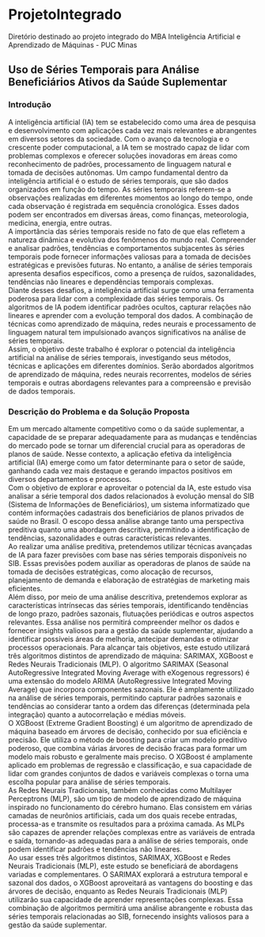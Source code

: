 # ProjetoIntegrado
Diretório destinado ao projeto integrado do MBA Inteligência Artificial e Aprendizado de Máquinas -  PUC Minas


## Uso de Séries Temporais para Análise Beneficiários Ativos da Saúde Suplementar


### Introdução

A inteligência artificial (IA) tem se estabelecido como uma área de pesquisa e desenvolvimento com aplicações cada vez mais relevantes e abrangentes em diversos setores da sociedade. Com o avanço da tecnologia e o crescente poder computacional, a IA tem se mostrado capaz de lidar com problemas complexos e oferecer soluções inovadoras em áreas como reconhecimento de padrões, processamento de linguagem natural e tomada de decisões autônomas.
Um campo fundamental dentro da inteligência artificial é o estudo de séries temporais, que são dados organizados em função do tempo. As séries temporais referem-se a observações realizadas em diferentes momentos ao longo do tempo, onde cada observação é registrada em sequência cronológica. Esses dados podem ser encontrados em diversas áreas, como finanças, meteorologia, medicina, energia, entre outras.<br>
A importância das séries temporais reside no fato de que elas refletem a natureza dinâmica e evolutiva dos fenômenos do mundo real. Compreender e analisar padrões, tendências e comportamentos subjacentes às séries temporais pode fornecer informações valiosas para a tomada de decisões estratégicas e previsões futuras. No entanto, a análise de séries temporais apresenta desafios específicos, como a presença de ruídos, sazonalidades, tendências não lineares e dependências temporais complexas.<br>
Diante desses desafios, a inteligência artificial surge como uma ferramenta poderosa para lidar com a complexidade das séries temporais. Os algoritmos de IA podem identificar padrões ocultos, capturar relações não lineares e aprender com a evolução temporal dos dados. A combinação de técnicas como aprendizado de máquina, redes neurais e processamento de linguagem natural tem impulsionado avanços significativos na análise de séries temporais.<br>
Assim, o objetivo deste trabalho é explorar o potencial da inteligência artificial na análise de séries temporais, investigando seus métodos, técnicas e aplicações em diferentes domínios. Serão abordados algoritmos de aprendizado de máquina, redes neurais recorrentes, modelos de séries temporais e outras abordagens relevantes para a compreensão e previsão de dados temporais. <br>


### Descrição do Problema e da Solução Proposta

Em um mercado altamente competitivo como o da saúde suplementar, a capacidade de se preparar adequadamente para as mudanças e tendências do mercado pode se tornar um diferencial crucial para as operadoras de planos de saúde. Nesse contexto, a aplicação efetiva da inteligência artificial (IA) emerge como um fator determinante para o setor de saúde, ganhando cada vez mais destaque e gerando impactos positivos em diversos departamentos e processos.<br>
Com o objetivo de explorar e aproveitar o potencial da IA, este estudo visa analisar a série temporal dos dados relacionados à evolução mensal do SIB (Sistema de Informações de Beneficiários), um sistema informatizado que contém informações cadastrais dos beneficiários de planos privados de saúde no Brasil. O escopo dessa análise abrange tanto uma perspectiva preditiva quanto uma abordagem descritiva, permitindo a identificação de tendências, sazonalidades e outras características relevantes.<br>
Ao realizar uma análise preditiva, pretendemos utilizar técnicas avançadas de IA para fazer previsões com base nas séries temporais disponíveis no SIB. Essas previsões podem auxiliar as operadoras de planos de saúde na tomada de decisões estratégicas, como alocação de recursos, planejamento de demanda e elaboração de estratégias de marketing mais eficientes.<br>
Além disso, por meio de uma análise descritiva, pretendemos explorar as características intrínsecas das séries temporais, identificando tendências de longo prazo, padrões sazonais, flutuações periódicas e outros aspectos relevantes. Essa análise nos permitirá compreender melhor os dados e fornecer insights valiosos para a gestão da saúde suplementar, ajudando a identificar possíveis áreas de melhoria, antecipar demandas e otimizar processos operacionais.
Para alcançar tais objetivos, este estudo utilizará três algoritmos distintos de aprendizado de máquina: SARIMAX, XGBoost e Redes Neurais Tradicionais (MLP).
O algoritmo SARIMAX (Seasonal AutoRegressive Integrated Moving Average with eXogenous regressors) é uma extensão do modelo ARIMA (AutoRegressive Integrated Moving Average) que incorpora componentes sazonais. Ele é amplamente utilizado na análise de séries temporais, permitindo capturar padrões sazonais e tendências ao considerar tanto a ordem das diferenças (determinada pela integração) quanto a autocorrelação e médias móveis.<br>
O XGBoost (Extreme Gradient Boosting) é um algoritmo de aprendizado de máquina baseado em árvores de decisão, conhecido por sua eficiência e precisão. Ele utiliza o método de boosting para criar um modelo preditivo poderoso, que combina várias árvores de decisão fracas para formar um modelo mais robusto e geralmente mais preciso. O XGBoost é amplamente aplicado em problemas de regressão e classificação, e sua capacidade de lidar com grandes conjuntos de dados e variáveis complexas o torna uma escolha popular para análise de séries temporais.<br>
As Redes Neurais Tradicionais, também conhecidas como Multilayer Perceptrons (MLP), são um tipo de modelo de aprendizado de máquina inspirado no funcionamento do cérebro humano. Elas consistem em várias camadas de neurônios artificiais, cada um dos quais recebe entradas, processa-as e transmite os resultados para a próxima camada. As MLPs são capazes de aprender relações complexas entre as variáveis de entrada e saída, tornando-as adequadas para a análise de séries temporais, onde podem identificar padrões e tendências não lineares.<br>
Ao usar esses três algoritmos distintos, SARIMAX, XGBoost e Redes Neurais Tradicionais (MLP), este estudo se beneficiará de abordagens variadas e complementares. O SARIMAX explorará a estrutura temporal e sazonal dos dados, o XGBoost aproveitará as vantagens do boosting e das árvores de decisão, enquanto as Redes Neurais Tradicionais (MLP) utilizarão sua capacidade de aprender representações complexas. Essa combinação de algoritmos permitirá uma análise abrangente e robusta das séries temporais relacionadas ao SIB, fornecendo insights valiosos para a gestão da saúde suplementar.
